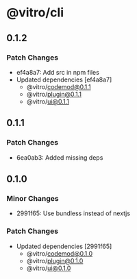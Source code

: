 # @vitro/cli

## 0.1.2

### Patch Changes

- ef4a8a7: Add src in npm files
- Updated dependencies [ef4a8a7]
  - @vitro/codemod@0.1.1
  - @vitro/plugin@0.1.1
  - @vitro/ui@0.1.1

## 0.1.1

### Patch Changes

- 6ea0ab3: Added missing deps

## 0.1.0

### Minor Changes

- 2991f65: Use bundless instead of nextjs

### Patch Changes

- Updated dependencies [2991f65]
  - @vitro/codemod@0.1.0
  - @vitro/plugin@0.1.0
  - @vitro/ui@0.1.0
